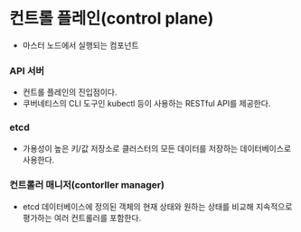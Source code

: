 # 컨트롤 플레인(control plane)
- 마스터 노드에서 실행되는 컴포넌트
### API 서버
- 컨트롤 플레인의 진입점이다.
- 쿠버네티스의 CLI 도구인 kubectl 등이 사용하는 RESTful API를 제공한다.
### etcd
- 가용성이 높은 키/값 저장소로 클러스터의 모든 데이터를 저장하는 데이터베이스로 사용한다.
### 컨트롤러 매니저(contorller manager)
- etcd 데이터베이스에 정의된 객체의 현재 상태와 원하는 상태를 비교해 지속적으로 평가하는 여러 컨트롤러를 포함한다.